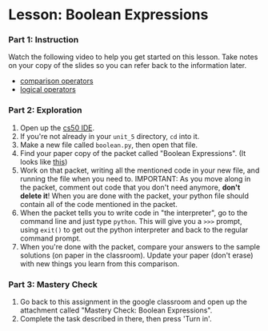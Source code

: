 # Lesson: Boolean Expressions

### Part 1: Instruction
Watch the following video to help you get started on this lesson. Take notes on your copy of the slides so you can refer back to the information later.
- [comparison operators]()
- [logical operators]()

### Part 2: Exploration
1. Open up the [cs50 IDE](https://ide.cs50.io).
1. If you're not already in your `unit_5` directory, `cd` into it.
1. Make a new file called `boolean.py`, then open that file.
1. Find your paper copy of the packet called "Boolean Expressions". (It looks like [this](https://drive.google.com/open?id=1Urj4efb-fQGBdVe25URKDz6Acak-QFEi))
1. Work on that packet, writing all the mentioned code in your new file, and running the file when you need to. IMPORTANT: As you move along in the packet, comment out code that you don't need anymore, **don't delete it**! When you are done with the packet, your python file should contain all of the code mentioned in the packet.
1. When the packet tells you to write code in "the interpreter", go to the command line and just type `python`. This will give you a `>>>` prompt, using `exit()` to get out the python interpreter and back to the regular command prompt.
1. When you're done with the packet, compare your answers to the sample solutions (on paper in the classroom). Update your paper (don't erase) with new things you learn from this comparison.

### Part 3: Mastery Check
1. Go back to this assignment in the google classroom and open up the attachment called "Mastery Check: Boolean Expressions".
1. Complete the task described in there, then press 'Turn in'.

